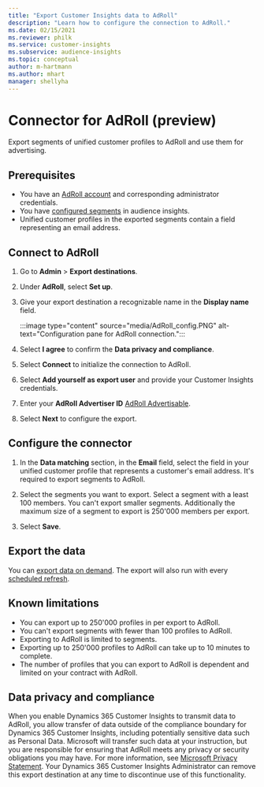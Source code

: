 ```yaml
---
title: "Export Customer Insights data to AdRoll"
description: "Learn how to configure the connection to AdRoll."
ms.date: 02/15/2021
ms.reviewer: philk
ms.service: customer-insights
ms.subservice: audience-insights
ms.topic: conceptual
author: m-hartmann
ms.author: mhart
manager: shellyha
---
```


# Connector for AdRoll (preview)

Export segments of unified customer profiles to AdRoll and use them for advertising. 

## Prerequisites

-	You have an [AdRoll account](https://www.adroll.com/) and corresponding administrator credentials.
-	You have [configured segments](segments.md) in audience insights.
-	Unified customer profiles in the exported segments contain a field representing an email address.

## Connect to AdRoll

1. Go to **Admin** > **Export destinations**.

1. Under **AdRoll**, select **Set up**.

1. Give your export destination a recognizable name in the **Display name** field.

   :::image type="content" source="media/AdRoll_config.PNG" alt-text="Configuration pane for AdRoll connection.":::

1. Select **I agree** to confirm the **Data privacy and compliance**.

1. Select **Connect** to initialize the connection to AdRoll.

1. Select **Add yourself as export user** and provide your Customer Insights credentials.

1. Enter your **AdRoll Advertiser ID** [AdRoll Advertisable](https://help.adroll.com/hc/en-us/articles/212011838-Advertiser-Profiles).

1. Select **Next** to configure the export.

## Configure the connector

1. In the **Data matching** section, in the **Email** field, select the field in your unified customer profile that represents a customer's email address. It's required to export segments to AdRoll.

1. Select the segments you want to export. Select a segment with a least 100 members. You can't export smaller segments. Additionally the maximum size of a segment to export is 250'000 members per export. 

1. Select **Save**.

## Export the data

You can [export data on demand](export-destinations.md). The export will also run with every [scheduled refresh](system.md#schedule-tab).

## Known limitations

- You can export up to 250'000 profiles in per export to AdRoll.
- You can't export segments with fewer than 100 profiles to AdRoll. 
- Exporting to AdRoll is limited to segments.
- Exporting up to 250'000 profiles to AdRoll can take up to 10 minutes to complete. 
- The number of profiles that you can export to AdRoll is dependent and limited on your contract with AdRoll.

## Data privacy and compliance

When you enable Dynamics 365 Customer Insights to transmit data to AdRoll, you allow transfer of data outside of the compliance boundary for Dynamics 365 Customer Insights, including potentially sensitive data such as Personal Data. Microsoft will transfer such data at your instruction, but you are responsible for ensuring that AdRoll meets any privacy or security obligations you may have. For more information, see [Microsoft Privacy Statement](https://go.microsoft.com/fwlink/?linkid=396732).
Your Dynamics 365 Customer Insights Administrator can remove this export destination at any time to discontinue use of this functionality.
